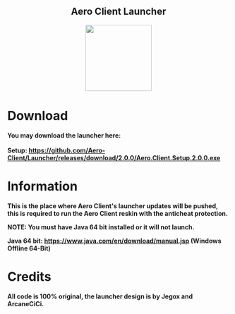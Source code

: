 <h2 align="center">Aero Client Launcher</h2>

<p align="center">
    <img src="https://i.imgur.com/e4Au1VM.png" width="150" height="150"/>
</p>

# Download

**You may download the launcher here:**
<br>
<br>
**Setup: https://github.com/Aero-Client/Launcher/releases/download/2.0.0/Aero.Client.Setup.2.0.0.exe**

# Information

**This is the place where Aero Client's launcher updates will be pushed, this is required to run the Aero Client reskin with the anticheat protection.**

**NOTE: You must have Java 64 bit installed or it will not launch.**

**Java 64 bit: https://www.java.com/en/download/manual.jsp (Windows Offline 64-Bit)**

# Credits

<h4>All code is 100% original, the launcher design is by Jegox and ArcaneCiCi.</h4>
